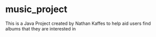 # music_project
This is a Java Project created by Nathan Kaffes to help aid users find albums that they are interested in
